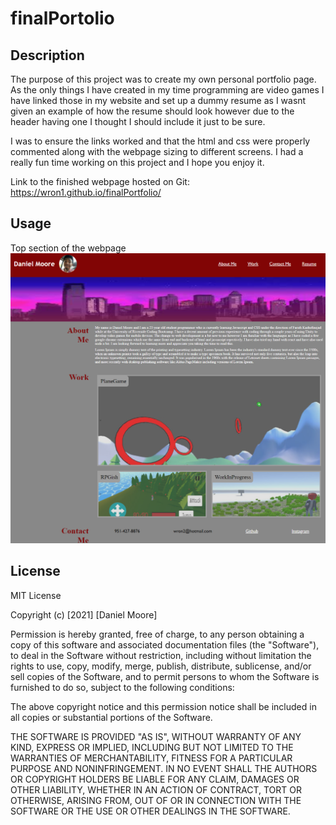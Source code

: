# finalPortolio

## Description

The purpose of this project was to create my own personal portfolio page. As the only things I have created in my time programming are video games I have linked those in my website and set up a dummy resume as I wasnt given an example of how the resume should look however due to the header having one I thought I should include it just to be sure.

I was to ensure the links worked and that the html and css were properly commented along with the webpage sizing to different screens. I had a really fun time working on this project and I hope you enjoy it.

Link to the finished webpage hosted on Git: https://wron1.github.io/finalPortfolio/


## Usage

Top section of the webpage
![Screenshot 1](Assets/images/portfolioShot.PNG?raw=true)


## License

MIT License

Copyright (c) [2021] [Daniel Moore]

Permission is hereby granted, free of charge, to any person obtaining a copy
of this software and associated documentation files (the "Software"), to deal
in the Software without restriction, including without limitation the rights
to use, copy, modify, merge, publish, distribute, sublicense, and/or sell
copies of the Software, and to permit persons to whom the Software is
furnished to do so, subject to the following conditions:

The above copyright notice and this permission notice shall be included in all
copies or substantial portions of the Software.

THE SOFTWARE IS PROVIDED "AS IS", WITHOUT WARRANTY OF ANY KIND, EXPRESS OR
IMPLIED, INCLUDING BUT NOT LIMITED TO THE WARRANTIES OF MERCHANTABILITY,
FITNESS FOR A PARTICULAR PURPOSE AND NONINFRINGEMENT. IN NO EVENT SHALL THE
AUTHORS OR COPYRIGHT HOLDERS BE LIABLE FOR ANY CLAIM, DAMAGES OR OTHER
LIABILITY, WHETHER IN AN ACTION OF CONTRACT, TORT OR OTHERWISE, ARISING FROM,
OUT OF OR IN CONNECTION WITH THE SOFTWARE OR THE USE OR OTHER DEALINGS IN THE
SOFTWARE.
